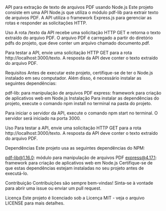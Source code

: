 API para extração de texto de arquivos PDF usando Node.js
Este projeto consiste em uma API Node.js que utiliza o módulo pdf-lib para extrair texto de arquivos PDF. A API utiliza o framework Express.js para gerenciar as rotas e responder as solicitações HTTP.

Uso
A rota /texto da API recebe uma solicitação HTTP GET e retorna o texto extraído do arquivo PDF. O arquivo PDF é carregado a partir do diretório pdfs do projeto, que deve conter um arquivo chamado documento.pdf.

Para testar a API, envie uma solicitação HTTP GET para a rota http://localhost:3000/texto. A resposta da API deve conter o texto extraído do arquivo PDF.

Requisitos
Antes de executar este projeto, certifique-se de ter o Node.js instalado em seu computador. Além disso, é necessário instalar as seguintes dependências:

pdf-lib: para manipulação de arquivos PDF
express: framework para criação de aplicativos web em Node.js
Instalação
Para instalar as dependências do projeto, execute o comando npm install no terminal na pasta do projeto.

Para iniciar o servidor da API, execute o comando npm start no terminal. O servidor será iniciado na porta 3000.

Uso
Para testar a API, envie uma solicitação HTTP GET para a rota http://localhost:3000/texto. A resposta da API deve conter o texto extraído do arquivo PDF.

Dependências
Este projeto usa as seguintes dependências do NPM:

pdf-lib@1.16.0: módulo para manipulação de arquivos PDF
express@4.17.1: framework para criação de aplicativos web em Node.js
Certifique-se de que estas dependências estejam instaladas no seu projeto antes de executá-lo.

Contribuição
Contribuições são sempre bem-vindas! Sinta-se à vontade para abrir uma issue ou enviar um pull request.

Licença
Este projeto é licenciado sob a Licença MIT - veja o arquivo LICENSE para mais detalhes.
